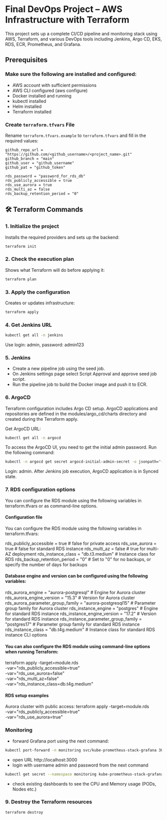 
# Final DevOps Project – AWS Infrastructure with Terraform

This project sets up a complete CI/CD pipeline and monitoring stack using AWS, Terraform, and various DevOps tools including Jenkins, Argo CD, EKS, RDS, ECR, Prometheus, and Grafana.

## Prerequisites

### Make sure the following are installed and configured:

- AWS account with sufficient permissions
- AWS CLI configured (aws configure)
- Docker installed and running
- kubectl installed
- Helm installed
- Terraform installed

###  Create `terraform.tfvars` File

Rename `terraform.tfvars.example` to `terraform.tfvars` and fill in the required values:

```hcl
github_repo_url = "https://github.com/<github_username>/<project_name>.git"
github_branch = "main"
github_user = "github_username"
github_pat = "github_token"

rds_password = "password_for_rds_db"
rds_publicly_accessible = true
rds_use_aurora = true
rds_multi_az = false
rds_backup_retention_period = "0"
```

## 🛠️ Terraform Commands

### 1. **Initialize the project**

Installs the required providers and sets up the backend:

```bash
terraform init
```

### 2. **Check the execution plan**

Shows what Terraform will do before applying it:

```bash
terraform plan
```

### 3. **Apply the configuration**

Creates or updates infrastructure:

```bash
terraform apply
```

### 4. **Get Jenkins URL**

```bash
kubectl get all -n jenkins
```
Use login: admin, password: admin123

### 5. **Jenkins**
- Create a new pipeline job using the seed job.
- On Jenkins settings page select Script Approval and approve seed job script.
- Run the pipeline job to build the Docker image and push it to ECR.


### 6. **ArgoCD**
Terraform configuration includes Argo CD setup. ArgoCD applications and repositories are defined in the modules/argo_cd/charts directory and created during the Terraform apply.

Get ArgoCD URL:

```bash
kubectl get all -n argocd
```

To access the ArgoCD UI, you need to get the initial admin password. Run the following command:

```bash
kubectl -n argocd get secret argocd-initial-admin-secret -o jsonpath="{.data.password}" | base64 -d
```
Login: admin.
After Jenkins job execution, ArgoCD application is in Synced state.


### 7. RDS configuration options

You can configure the RDS module using the following variables in terraform.tfvars or as command-line options.

#### Configuration file

You can configure the RDS module using the following variables in terraform.tfvars:

rds_publicly_accessible = true # false for private access
rds_use_aurora = true # false for standard RDS instance
rds_multi_az = false # true for multi-AZ deployment
rds_instance_class = "db.t3.medium" # Instance class for RDS
rds_backup_retention_period = "0" # Set to "0" for no backups, or specify the number of days for backups

#### Database engine and version can be configured using the following variables:

rds_aurora_engine = "aurora-postgresql" # Engine for Aurora cluster
rds_aurora_engine_version = "15.3" # Version for Aurora cluster
rds_aurora_parameter_group_family = "aurora-postgresql15" # Parameter group family for Aurora cluster 
rds_instance_engine = "postgres" # Engine for standard RDS instance
rds_instance_engine_version = "17.2" # Version for standard RDS instance
rds_instance_parameter_group_family = "postgres17" # Parameter group family for standard RDS instance
rds_instance_class = "db.t4g.medium" # Instance class for standard RDS instance
CLI options

#### You can also configure the RDS module using command-line options when running Terraform:

terraform apply -target=module.rds \
  -var="rds_publicly_accessible=true" \
  -var="rds_use_aurora=false" \
  -var="rds_multi_az=false" \
  -var="rds_instance_class=db.t4g.medium"

#### RDS setup examples
Aurora cluster with public access:
terraform apply -target=module.rds \
  -var="rds_publicly_accessible=true" \
  -var="rds_use_aurora=true" 


### Monitoring

- forward Grafana port using the next command:
```bash
kubectl port-forward -n monitoring svc/kube-prometheus-stack-grafana 3000:80
```
- open URL http://localhost:3000
- login with username admin and password from the next command
```bash
kubectl get secret --namespace monitoring kube-prometheus-stack-grafana -o jsonpath="{.data.admin-password}" | base64 --decode
```
- check existing dashboards to see the CPU and Memory usage (PODs, Nodes etc.)


### 9. **Destroy the Terraform resources**
```bash
terraform destroy
```

